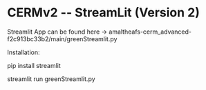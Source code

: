 # CERMv2 -- StreamLit (Version 2)

Streamlit App can be found here -> amaltheafs-cerm_advanced-f2c913bc33b2/main/greenStreamlit.py

Installation:

pip install streamlit

streamlit run greenStreamlit.py
